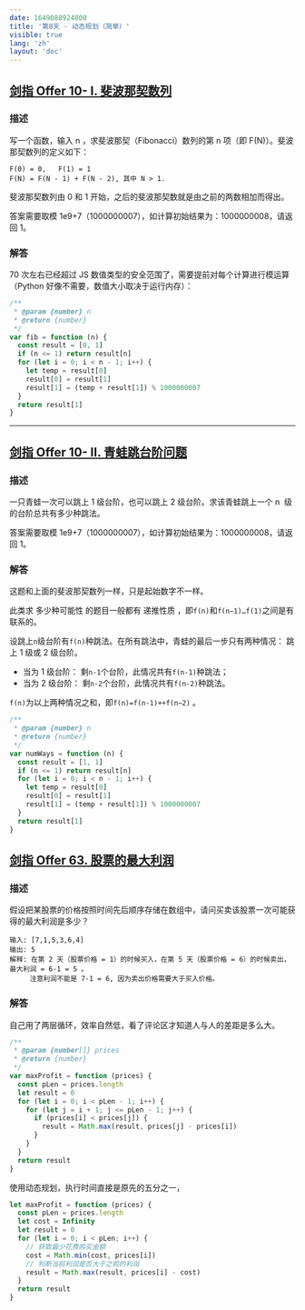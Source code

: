 ```yaml
---
date: 1649088924000
title: '第8天 - 动态规划（简单）'
visible: true
lang: 'zh'
layout: 'doc'
---
```


## [剑指 Offer 10- I. 斐波那契数列](https://leetcode-cn.com/problems/fei-bo-na-qi-shu-lie-lcof/)

### 描述

写一个函数，输入 n ，求斐波那契（Fibonacci）数列的第 n 项（即 F(N)）。斐波那契数列的定义如下：

```text
F(0) = 0,   F(1) = 1
F(N) = F(N - 1) + F(N - 2), 其中 N > 1.
```

斐波那契数列由 0 和 1 开始，之后的斐波那契数就是由之前的两数相加而得出。

答案需要取模 1e9+7（1000000007），如计算初始结果为：1000000008，请返回 1。

### 解答

70 次左右已经超过 JS 数值类型的安全范围了，需要提前对每个计算进行模运算（Python 好像不需要，数值大小取决于运行内存）：

```javascript
/**
 * @param {number} n
 * @return {number}
 */
var fib = function (n) {
  const result = [0, 1]
  if (n <= 1) return result[n]
  for (let i = 0; i < n - 1; i++) {
    let temp = result[0]
    result[0] = result[1]
    result[1] = (temp + result[1]) % 1000000007
  }
  return result[1]
}
```

---

## [剑指 Offer 10- II. 青蛙跳台阶问题](https://leetcode-cn.com/problems/qing-wa-tiao-tai-jie-wen-ti-lcof/)

### 描述

一只青蛙一次可以跳上 1 级台阶，也可以跳上 2 级台阶。求该青蛙跳上一个 n  级的台阶总共有多少种跳法。

答案需要取模 1e9+7（1000000007），如计算初始结果为：1000000008，请返回 1。

### 解答

这题和上面的斐波那契数列一样，只是起始数字不一样。

此类求 多少种可能性 的题目一般都有 递推性质 ，即`f(n)`和`f(n−1)…f(1)`之间是有联系的。

设跳上`n`级台阶有`f(n)`种跳法。在所有跳法中，青蛙的最后一步只有两种情况： 跳上 1 级或 2 级台阶。

- 当为 1 级台阶： 剩`n-1`个台阶，此情况共有`f(n-1)`种跳法；
- 当为 2 级台阶： 剩`n-2`个台阶，此情况共有`f(n-2)`种跳法。

`f(n)`为以上两种情况之和，即`f(n)=f(n-1)++f(n−2)` 。

```javascript
/**
 * @param {number} n
 * @return {number}
 */
var numWays = function (n) {
  const result = [1, 1]
  if (n <= 1) return result[n]
  for (let i = 0; i < n - 1; i++) {
    let temp = result[0]
    result[0] = result[1]
    result[1] = (temp + result[1]) % 1000000007
  }
  return result[1]
}
```

## [剑指 Offer 63. 股票的最大利润](https://leetcode-cn.com/problems/gu-piao-de-zui-da-li-run-lcof/)

### 描述

假设把某股票的价格按照时间先后顺序存储在数组中，请问买卖该股票一次可能获得的最大利润是多少？

```text
输入: [7,1,5,3,6,4]
输出: 5
解释: 在第 2 天（股票价格 = 1）的时候买入，在第 5 天（股票价格 = 6）的时候卖出，最大利润 = 6-1 = 5 。
     注意利润不能是 7-1 = 6, 因为卖出价格需要大于买入价格。
```

### 解答

自己用了两层循环，效率自然低，看了评论区才知道人与人的差距是多么大。

```javascript
/**
 * @param {number[]} prices
 * @return {number}
 */
var maxProfit = function (prices) {
  const pLen = prices.length
  let result = 0
  for (let i = 0; i < pLen - 1; i++) {
    for (let j = i + 1; j <= pLen - 1; j++) {
      if (prices[i] < prices[j]) {
        result = Math.max(result, prices[j] - prices[i])
      }
    }
  }
  return result
}
```

使用动态规划，执行时间直接是原先的五分之一，

```javascript
let maxProfit = function (prices) {
  const pLen = prices.length
  let cost = Infinity
  let result = 0
  for (let i = 0; i < pLen; i++) {
    // 获取最少花费购买金额
    cost = Math.min(cost, prices[i])
    // 判断当前利润是否大于之前的利润
    result = Math.max(result, prices[i] - cost)
  }
  return result
}
```
